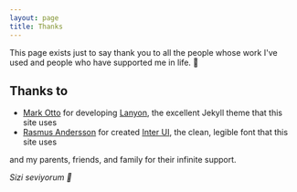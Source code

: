 ```yaml
---
layout: page
title: Thanks
---
```


This page exists just to say thank you to all the people whose work I've used and people who have supported me in life. 🙇‍

## Thanks to

* [Mark Otto](https://twitter.com/mdo) for developing [Lanyon](https://lanyon.getpoole.com/), the excellent Jekyll theme that this site uses
* [Rasmus Andersson](https://twitter.com/rsms) for created [Inter UI](https://rsms.me/inter/), the clean, legible font that this site uses

and my parents, friends, and family for their infinite support.

*Sizi seviyorum 💛*

